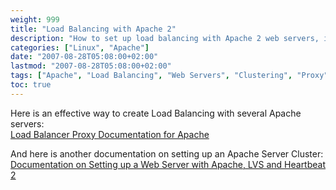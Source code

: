 ```yaml
---
weight: 999
title: "Load Balancing with Apache 2"
description: "How to set up load balancing with Apache 2 web servers, including proxy balancer module and clustering configuration."
categories: ["Linux", "Apache"]
date: "2007-08-28T05:08:00+02:00"
lastmod: "2007-08-28T05:08:00+02:00"
tags: ["Apache", "Load Balancing", "Web Servers", "Clustering", "Proxy", "Network", "Servers"]
toc: true
---
```


Here is an effective way to create Load Balancing with several Apache servers:  
[Load Balancer Proxy Documentation for Apache](/pdf/apache_mod_proxy_balancer.pdf)

And here is another documentation on setting up an Apache Server Cluster:  
[Documentation on Setting up a Web Server with Apache, LVS and Heartbeat 2](/pdf/setup_web_server_cluster.pdf)
